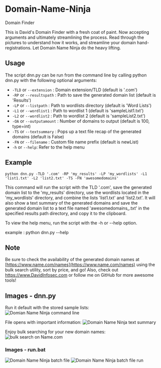 # Domain-Name-Ninja
Domain Finder

This is David's Domain Finder with a fresh coat of paint. Now accepting arguments and ultimately streamlining the process. Read through the pictures to understand how it works, and streamline your domain hand-registrations. Let Domain Name Ninja do the heavy lifting.

## Usage

The script dnn.py can be run from the command line by calling python dnn.py with the following optional arguments:
-   `-TLD` or `--extension` : Domain extension/TLD (default is '.com')
-   `-RP` or `--resultspath` : Path to save the generated domain list (default is 'Results')
-   `-LP` or `--listpath` : Path to wordlists directory (default is 'Word Lists')
-   `-L1` or `--wordlist1` : Path to wordlist 1 (default is 'sampleList1.txt')
-   `-L2` or `--wordlist2` : Path to wordlist 2 (default is 'sampleList2.txt')
-   `-OA` or `--outputamount` : Number of domains to output (default is 100, type=int)
-   `-TS` or `--textsummary` : Pops up a text file recap of the generated domains (default is False)
-   `-FN` or `--filename` : Custom file name prefix (default is newList)
-   `-h` or `--help`: Refer to the help menu

## Example

`python dnn.py -TLD '.com' -RP 'my_results' -LP 'my_wordlists' -L1 'list1.txt' -L2 'list2.txt' -TS -FN 'awesomedomains'
`

This command will run the script with the TLD '.com', save the generated domain list to the 'my_results' directory, use the wordlists located in the 'my_wordlists' directory, and combine the lists 'list1.txt' and 'list2.txt'. It will also show a text summary of the generated domains and save the generated domain list to a text file named 'awesomedomains_<current date and time>.txt' in the specified results path directory, and copy it to the clipboard.

To view the help menu, run the script with the -h or --help option.

example : python dnn.py --help


## Note

Be sure to check the availability of the generated domain names at [https://www.name.com/names](https://www.name.com/names) using the bulk search utility, sort by price, and go! Also, check out https://www.DavidInfosec.com or follow me on GitHub for more awesome tools!


## Images - dnn.py
Run it default with the stored sample lists:
![Domian Name Ninja command line](https://i.imgur.com/SdRwTla.png)

File opens with important information:
![Domain Name Ninja text summary](https://i.imgur.com/UIaBp83.png)

Enjoy bulk searching for your new domain names:
![bulk search on Name.com](https://i.imgur.com/cWZLqj7.png)

### Images - run.bat
![Domain Name Ninja batch file](https://i.imgur.com/vA9Hpy2.png)
![Domain Name Ninja batch file run](https://i.imgur.com/rTeSgS5.png)


